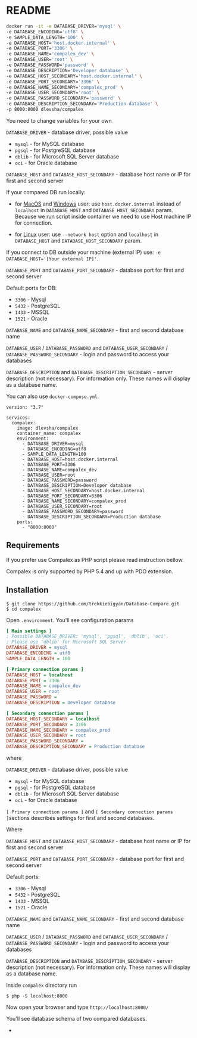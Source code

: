 # README

```bash
docker run -it -e DATABASE_DRIVER='mysql' \
-e DATABASE_ENCODING='utf8' \
-e SAMPLE_DATA_LENGTH='100' \
-e DATABASE_HOST='host.docker.internal' \
-e DATABASE_PORT='3306' \
-e DATABASE_NAME='compalex_dev' \
-e DATABASE_USER='root' \
-e DATABASE_PASSWORD='password' \
-e DATABASE_DESCRIPTION='Developer database' \
-e DATABASE_HOST_SECONDARY='host.docker.internal' \
-e DATABASE_PORT_SECONDARY='3306' \
-e DATABASE_NAME_SECONDARY='compalex_prod' \
-e DATABASE_USER_SECONDARY='root' \
-e DATABASE_PASSWORD_SECONDARY='password' \
-e DATABASE_DESCRIPTION_SECONDARY='Production database' \
-p 8000:8000 dlevsha/compalex
```

You need to change variables for your own

`DATABASE_DRIVER` - database driver, possible value

- `mysql` - for MySQL database
- `pgsql` - for PostgreSQL database
- `dblib` - for Microsoft SQL Server database
- `oci` - for Oracle database

`DATABASE_HOST` and `DATABASE_HOST_SECONDARY` - database host name or IP for first and second server

If your compared DB run locally:

- for [MacOS](https://docs.docker.com/docker-for-mac/networking/) and [Windows](https://docs.docker.com/docker-for-windows/networking/)
  user: use `host.docker.internal` instead of `localhost` in `DATABASE_HOST` and `DATABASE_HOST_SECONDARY` param.
  Because we run script inside container we need to use Host machine IP for connection.

- for [Linux](https://docs.docker.com/network/host/) user: use `--network host` option and `localhost` in `DATABASE_HOST` and `DATABASE_HOST_SECONDARY` param.

If you connect to DB outside your machine (external IP) use: `-e DATABASE_HOST='[Your external IP]'`.

`DATABASE_PORT` and `DATABASE_PORT_SECONDARY` - database port for first and second server

Default ports for DB:

- `3306` - Mysql
- `5432` - PostgreSQL
- `1433` - MSSQL
- `1521` - Oracle

`DATABASE_NAME` and `DATABASE_NAME_SECONDARY` - first and second database name

`DATABASE_USER` / `DATABASE_PASSWORD` and `DATABASE_USER_SECONDARY` / `DATABASE_PASSWORD_SECONDARY` - login and password to access your databases

`DATABASE_DESCRIPTION` and `DATABASE_DESCRIPTION_SECONDARY` - server description (not necessary). For information only. These names will display as a database name.

You can also use `docker-compose.yml`.

```
version: "3.7"

services:
  compalex:
    image: dlevsha/compalex
    container_name: compalex
    environment:
      - DATABASE_DRIVER=mysql
      - DATABASE_ENCODING=utf8
      - SAMPLE_DATA_LENGTH=100
      - DATABASE_HOST=host.docker.internal
      - DATABASE_PORT=3306
      - DATABASE_NAME=compalex_dev
      - DATABASE_USER=root
      - DATABASE_PASSWORD=password
      - DATABASE_DESCRIPTION=Developer database
      - DATABASE_HOST_SECONDARY=host.docker.internal
      - DATABASE_PORT_SECONDARY=3306
      - DATABASE_NAME_SECONDARY=compalex_prod
      - DATABASE_USER_SECONDARY=root
      - DATABASE_PASSWORD_SECONDARY=password
      - DATABASE_DESCRIPTION_SECONDARY=Production database
    ports:
      - "8000:8000"
```

## Requirements

If you prefer use Compalex as PHP script please read instruction bellow.

Compalex is only supported by PHP 5.4 and up with PDO extension.

## Installation

    $ git clone https://github.com/trekkiebigyan/Database-Compare.git
    $ cd compalex

Open `.environment`. You'll see configuration params

```ini
[ Main settings ]
; Possible DATABASE_DRIVER: 'mysql', 'pgsql', 'dblib', 'oci'.
; Please use 'dblib' for Microsoft SQL Server
DATABASE_DRIVER = mysql
DATABASE_ENCODING = utf8
SAMPLE_DATA_LENGTH = 100

[ Primary connection params ]
DATABASE_HOST = localhost
DATABASE_PORT = 3306
DATABASE_NAME = compalex_dev
DATABASE_USER = root
DATABASE_PASSWORD =
DATABASE_DESCRIPTION = Developer database

[ Secondary connection params ]
DATABASE_HOST_SECONDARY = localhost
DATABASE_PORT_SECONDARY = 3306
DATABASE_NAME_SECONDARY = compalex_prod
DATABASE_USER_SECONDARY = root
DATABASE_PASSWORD_SECONDARY =
DATABASE_DESCRIPTION_SECONDARY = Production database
```

where

`DATABASE_DRIVER` - database driver, possible value

- `mysql` - for MySQL database
- `pgsql` - for PostgreSQL database
- `dblib` - for Microsoft SQL Server database
- `oci` - for Oracle database

`[ Primary connection params ]` and `[ Secondary connection params ]`sections describes settings for first and second databases.

Where

`DATABASE_HOST` and `DATABASE_HOST_SECONDARY` - database host name or IP for first and second server

`DATABASE_PORT` and `DATABASE_PORT_SECONDARY` - database port for first and second server

Default ports:

- `3306` - Mysql
- `5432` - PostgreSQL
- `1433` - MSSQL
- `1521` - Oracle

`DATABASE_NAME` and `DATABASE_NAME_SECONDARY` - first and second database name

`DATABASE_USER` / `DATABASE_PASSWORD` and `DATABASE_USER_SECONDARY` / `DATABASE_PASSWORD_SECONDARY` - login and password to access your databases

`DATABASE_DESCRIPTION` and `DATABASE_DESCRIPTION_SECONDARY` - server description (not necessary). For information only. These names will display as a database name.

Inside `compalex` directory run

    $ php -S localhost:8000

Now open your browser and type `http://localhost:8000/`

You'll see database schema of two compared databases.

-
